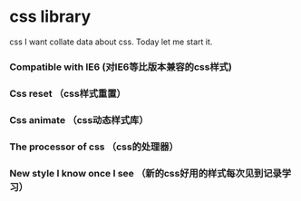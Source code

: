 # css library
css I want collate data about css.
Today let me start it.
### Compatible with IE6 (对IE6等比版本兼容的css样式)

### Css reset （css样式重置）

### Css animate （css动态样式库）

### The processor of css  （css的处理器）

### New style I know once I see （新的css好用的样式每次见到记录学习）
